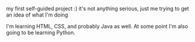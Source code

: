 my first self-guided project :) it's not anything serious, just me trying to get an idea of what I'm doing

I'm learning HTML, CSS, and probably Java as well. At some point I'm also going to be learning Python. 
